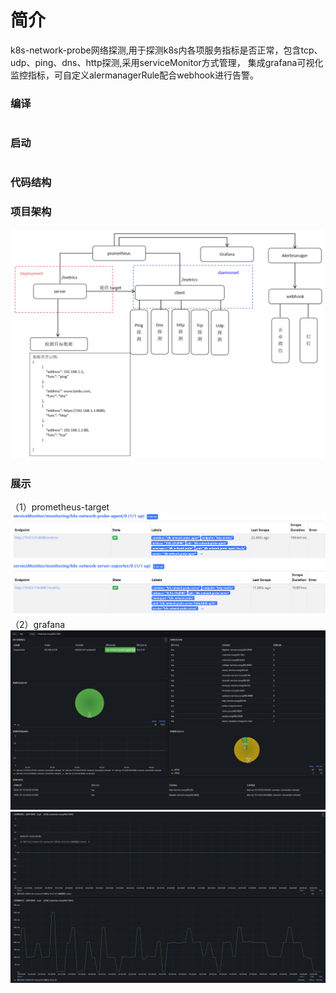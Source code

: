 # 简介
k8s-network-probe网络探测,用于探测k8s内各项服务指标是否正常，包含tcp、udp、ping、dns、http探测,采用serviceMonitor方式管理，
集成grafana可视化监控指标，可自定义alermanagerRule配合webhook进行告警。
### 编译
```shell

```
### 启动
```shell

```

### 代码结构


### 项目架构
![img.png](img.png)

### 展示
（1）prometheus-target
![img_1.png](img_1.png)
（2）grafana
![img_2.png](img_2.png)
![img_3.png](img_3.png)